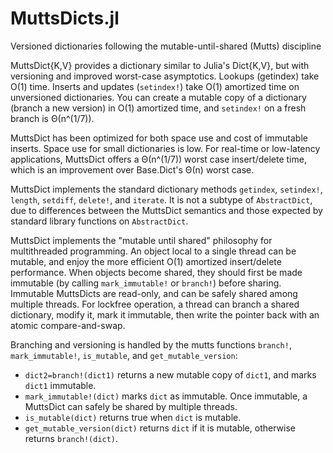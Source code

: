 # MuttsDicts.jl
Versioned dictionaries following the mutable-until-shared (Mutts) discipline

MuttsDict{K,V} provides a dictionary similar to Julia's Dict{K,V}, but with versioning
and improved worst-case asymptotics.  Lookups (getindex) take O(1) time.  Inserts
and updates (`setindex!`) take O(1) amortized time on unversioned dictionaries. You can
create a mutable copy of a dictionary (branch a new version) in O(1) amortized time,
and `setindex!` on a fresh branch is Θ(n^(1/7)).

MuttsDict has been optimized for both space use and cost of immutable inserts. Space use
for small dictionaries is low. For real-time or low-latency applications, MuttsDict
offers a Θ(n^(1/7)) worst case insert/delete time, which is an improvement over
Base.Dict's Θ(n) worst case.

MuttsDict implements the standard dictionary methods `getindex`, `setindex!`, `length`,
`setdiff`, `delete!`, and `iterate`. It is not a subtype of `AbstractDict`, due to
differences between the MuttsDict semantics and those expected by standard library
functions on `AbstractDict`.

MuttsDict implements the "mutable until shared" philosophy for multithreaded programming.
An object local to a single thread can be mutable, and enjoy the more efficient O(1)
amortized insert/delete performance. When objects become shared, they should first be
made immutable (by calling `mark_immutable!` or `branch!`) before sharing. Immutable
MuttsDicts are read-only, and can be safely shared among multiple threads. For lockfree
operation, a thread can branch a shared dictionary, modify it, mark it immutable, then
write the pointer back with an atomic compare-and-swap.

Branching and versioning is handled by the mutts functions `branch!`, `mark_immutable!`,
`is_mutable`, and `get_mutable_version`:
- `dict2=branch!(dict1)` returns a new mutable copy of `dict1`, and marks `dict1`
immutable.
- `mark_immutable!(dict)` marks `dict` as immutable. Once immutable, a MuttsDict can
safely be shared by multiple threads.
- `is_mutable(dict)` returns true when `dict` is mutable.
- `get_mutable_version(dict)` returns `dict` if it is mutable, otherwise returns
`branch!(dict)`.
